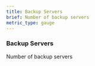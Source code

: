 ```yaml
---
title: Backup Servers
brief: Number of backup servers
metric_type: gauge
---
```

### Backup Servers

Number of backup servers
